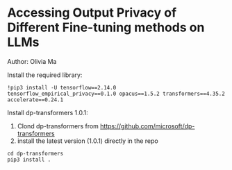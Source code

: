 # Accessing Output Privacy of Different Fine-tuning methods on LLMs

Author: Olivia Ma

Install the required library:
```
!pip3 install -U tensorflow==2.14.0 tensorflow_empirical_privacy==0.1.0 opacus==1.5.2 transformers==4.35.2 accelerate==0.24.1
```

Install dp-transformers 1.0.1:
1. Clond dp-transformers from https://github.com/microsoft/dp-transformers
2. install the latest version (1.0.1) directly in the repo
```
cd dp-transformers
pip3 install .
```

